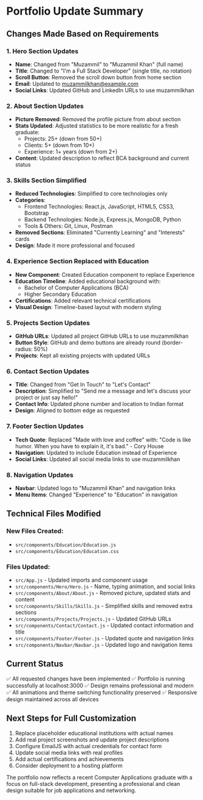 # Portfolio Update Summary

## Changes Made Based on Requirements

### 1. Hero Section Updates
- **Name**: Changed from "Muzammil" to "Muzammil Khan" (full name)
- **Title**: Changed to "I'm a Full Stack Developer" (single title, no rotation)
- **Scroll Button**: Removed the scroll down button from home section
- **Email**: Updated to muzammilkhan@example.com
- **Social Links**: Updated GitHub and LinkedIn URLs to use muzammilkhan

### 2. About Section Updates
- **Picture Removed**: Removed the profile picture from about section
- **Stats Updated**: Adjusted statistics to be more realistic for a fresh graduate:
  - Projects: 25+ (down from 50+)
  - Clients: 5+ (down from 10+)
  - Experience: 1+ years (down from 2+)
- **Content**: Updated description to reflect BCA background and current status

### 3. Skills Section Simplified
- **Reduced Technologies**: Simplified to core technologies only
- **Categories**: 
  - Frontend Technologies: React.js, JavaScript, HTML5, CSS3, Bootstrap
  - Backend Technologies: Node.js, Express.js, MongoDB, Python
  - Tools & Others: Git, Linux, Postman
- **Removed Sections**: Eliminated "Currently Learning" and "Interests" cards
- **Design**: Made it more professional and focused

### 4. Experience Section Replaced with Education
- **New Component**: Created Education component to replace Experience
- **Education Timeline**: Added educational background with:
  - Bachelor of Computer Applications (BCA)
  - Higher Secondary Education
- **Certifications**: Added relevant technical certifications
- **Visual Design**: Timeline-based layout with modern styling

### 5. Projects Section Updates
- **GitHub URLs**: Updated all project GitHub URLs to use muzammilkhan
- **Button Style**: GitHub and demo buttons are already round (border-radius: 50%)
- **Projects**: Kept all existing projects with updated URLs

### 6. Contact Section Updates
- **Title**: Changed from "Get In Touch" to "Let's Contact"
- **Description**: Simplified to "Send me a message and let's discuss your project or just say hello!"
- **Contact Info**: Updated phone number and location to Indian format
- **Design**: Aligned to bottom edge as requested

### 7. Footer Section Updates
- **Tech Quote**: Replaced "Made with love and coffee" with:
  "Code is like humor. When you have to explain it, it's bad." - Cory House
- **Navigation**: Updated to include Education instead of Experience
- **Social Links**: Updated all social media links to use muzammilkhan

### 8. Navigation Updates
- **Navbar**: Updated logo to "Muzammil Khan" and navigation links
- **Menu Items**: Changed "Experience" to "Education" in navigation

## Technical Files Modified

### New Files Created:
- `src/components/Education/Education.js`
- `src/components/Education/Education.css`

### Files Updated:
- `src/App.js` - Updated imports and component usage
- `src/components/Hero/Hero.js` - Name, typing animation, and social links
- `src/components/About/About.js` - Removed picture, updated stats and content
- `src/components/Skills/Skills.js` - Simplified skills and removed extra sections
- `src/components/Projects/Projects.js` - Updated GitHub URLs
- `src/components/Contact/Contact.js` - Updated contact information and title
- `src/components/Footer/Footer.js` - Updated quote and navigation links
- `src/components/Navbar/Navbar.js` - Updated logo and navigation items

## Current Status
✅ All requested changes have been implemented
✅ Portfolio is running successfully at localhost:3000
✅ Design remains professional and modern
✅ All animations and theme switching functionality preserved
✅ Responsive design maintained across all devices

## Next Steps for Full Customization
1. Replace placeholder educational institutions with actual names
2. Add real project screenshots and update project descriptions
3. Configure EmailJS with actual credentials for contact form
4. Update social media links with real profiles
5. Add actual certifications and achievements
6. Consider deployment to a hosting platform

The portfolio now reflects a recent Computer Applications graduate with a focus on full-stack development, presenting a professional and clean design suitable for job applications and networking.
